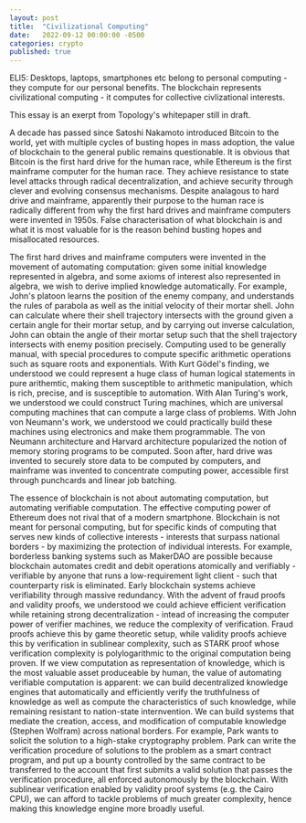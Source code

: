 ```yaml
---
layout: post
title:  "Civilizational Computing"
date:   2022-09-12 00:00:00 -0500
categories: crypto
published: true
---
```


ELI5: Desktops, laptops, smartphones etc belong to personal computing - they compute for our personal benefits. The blockchain represents civilizational computing - it computes for collective civlizational interests.

This essay is an exerpt from Topology's whitepaper still in draft.

A decade has passed since Satoshi Nakamoto introduced Bitcoin to the world, yet with multiple cycles of busting hopes in mass adoption, the value of blockchain to the general public remains questionable. It is obvious that Bitcoin is the first hard drive for the human race, while Ethereum is the first mainframe computer for the human race. They achieve resistance to state level attacks through radical decentralization, and achieve security through clever and evolving consensus mechanisms. Despite analagous to hard drive and mainframe, apparently their purpose to the human race is radically different from why the first hard drives and mainframe computers were invented in 1950s. False characterisation of what blockchain is and what it is most valuable for is the reason behind busting hopes and misallocated resources.

The first hard drives and mainframe computers were invented in the movement of automating computation: given some initial knowledge represented in algebra, and some axioms of interest also represented in algebra, we wish to derive implied knowledge automatically. For example, John's platoon learns the position of the enemy company, and understands the rules of parabola as well as the initial velocity of their mortar shell. John can calculate where their shell trajectory intersects with the ground given a certain angle for their mortar setup, and by carrying out inverse calculation, John can obtain the angle of their mortar setup such that the shell trajectory intersects with enemy position precisely. Computing used to be generally manual, with special procedures to compute specific arithmetic operations such as square roots and exponentials. With Kurt Gödel's finding, we understood we could represent a huge class of human logical statements in pure arithemtic, making them susceptible to arithmetic manipulation, which is rich, precise, and is susceptible to automation. With Alan Turing's work, we understood we could construct Turing machines, which are universal computing machines that can compute a large class of problems. With John von Neumann's work, we understood we could practically build these machines using electronics and make them programmable. The von Neumann architecture and Harvard architecture popularized the notion of memory storing programs to be computed. Soon after, hard drive was invented to securely store data to be computed by computers, and mainframe was invented to concentrate computing power, accessible first through punchcards and linear job batching.

The essence of blockchain is not about automating computation, but automating verifiable computation. The effective computing power of Ethereum does not rival that of a modern smartphone. Blockchain is not meant for personal computing, but for specific kinds of computing that serves new kinds of collective interests - interests that surpass national borders - by maximizing the protection of individual interests. For example, borderless banking systems such as MakerDAO are possible because blockchain automates credit and debit operations atomically and verifiably - verifiable by anyone that runs a low-requirement light client - such that counterparty risk is eliminated. Early blockchain systems achieve verifiability through massive redundancy. With the advent of fraud proofs and validity proofs, we understood we could achieve efficient verification while retaining strong decentralization - intead of increasing the computer power of verifier machines, we reduce the complexity of verification. Fraud proofs achieve this by game theoretic setup, while validity proofs achieve this by verification in sublinear complexity, such as STARK proof whose verification complexity is polylogarithmic to the original computation being proven. If we view computation as representation of knowledge, which is the most valuable asset produceable by human, the value of automating verifiable computation is apparent: we can build decentralized knowledge engines that automatically and efficiently verify the truthfulness of knowledge as well as compute the characteristics of such knowledge, while remaining resistant to nation-state internvention. We can build systems that mediate the creation, access, and modification of computable knowledge (Stephen Wolfram) across national borders. For example, Park wants to solicit the solution to a high-stake cryptography problem. Park can write the verification procedure of solutions to the problem as a smart contract program, and put up a bounty controlled by the same contract to be transferred to the account that first submits a valid solution that passes the verification procedure, all enforced autonomously by the blockchain. With sublinear verification enabled by validity proof systems (e.g. the Cairo CPU), we can afford to tackle problems of much greater complexity, hence making this knowledge engine more broadly useful.